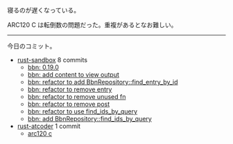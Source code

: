 寝るのが遅くなっている。

ARC120 C は転倒数の問題だった。重複があるとなお難しい。

---

今日のコミット。

- [rust-sandbox](https://github.com/bouzuya/rust-sandbox) 8 commits
  - [bbn: 0.19.0](https://github.com/bouzuya/rust-sandbox/commit/2bfe70e7bc59cda88ce61242f1d03ac221f05698)
  - [bbn: add content to view output](https://github.com/bouzuya/rust-sandbox/commit/a46228f64d8735e95a81554ec163bef6c8d91370)
  - [bbn: refactor to add BbnRepository::find_entry_by_id](https://github.com/bouzuya/rust-sandbox/commit/c5d69496e851b1dac83b57f49bffd40259b14c0f)
  - [bbn: refactor to remove entry](https://github.com/bouzuya/rust-sandbox/commit/d1fc1dca7933a37122791c95228a551e9db75383)
  - [bbn: refactor to remove unused fn](https://github.com/bouzuya/rust-sandbox/commit/b3bc280525287b0f65e87871edbd0f8d0a678b60)
  - [bbn: refactor to remove post](https://github.com/bouzuya/rust-sandbox/commit/ce248dcf5fb4f78318c069441e94901c17cbdde7)
  - [bbn: refactor to use find_ids_by_query](https://github.com/bouzuya/rust-sandbox/commit/af94f7ba27e0f010548a05173bbd8e8c4d3be768)
  - [bbn: add BbnRepository::find_ids_by_query](https://github.com/bouzuya/rust-sandbox/commit/f78e55425f8167c6db401dd6e90c931f04a830ba)
- [rust-atcoder](https://github.com/bouzuya/rust-atcoder) 1 commit
  - [arc120 c](https://github.com/bouzuya/rust-atcoder/commit/b0235ff8aeba20ece730bcf4e0becc66339dd287)
